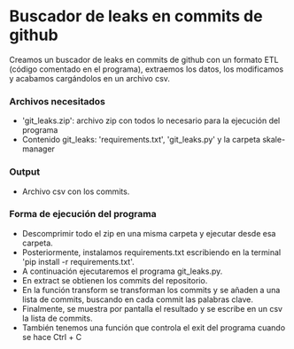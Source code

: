 # Buscador de leaks en commits de github
Creamos un buscador de leaks en commits de github con un formato ETL (código comentado en el programa), extraemos los datos, los modificamos y acabamos cargándolos en un archivo csv.
### Archivos necesitados
- 'git_leaks.zip': archivo zip con todos lo necesario para la ejecución del programa
- Contenido git_leaks: 'requirements.txt', 'git_leaks.py' y la carpeta skale-manager
### Output
- Archivo csv con los commits.
### Forma de ejecución del programa
- Descomprimir todo el zip en una misma carpeta y ejecutar desde esa carpeta.
- Posteriormente, instalamos requirements.txt escribiendo en la terminal 'pip install -r requirements.txt'.
- A continuación ejecutaremos el programa git_leaks.py.
- En extract se obtienen los commits del repositorio.
- En la función transform se transforman los commits y se añaden a una lista de commits, buscando en cada commit las palabras clave.
- Finalmente, se muestra por pantalla el resultado y se escribe en un csv la lista de commits.
- También tenemos una función que controla el exit del programa cuando se hace Ctrl + C
